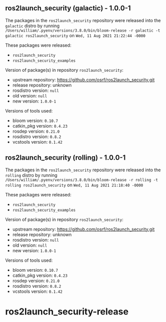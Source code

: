 ## ros2launch_security (galactic) - 1.0.0-1

The packages in the `ros2launch_security` repository were released into the `galactic` distro by running `/Users/william/.pyenv/versions/3.8.0/bin/bloom-release -r galactic -t galactic ros2launch_security` on `Wed, 11 Aug 2021 21:22:44 -0000`

These packages were released:
- `ros2launch_security`
- `ros2launch_security_examples`

Version of package(s) in repository `ros2launch_security`:

- upstream repository: https://github.com/osrf/ros2launch_security.git
- release repository: unknown
- rosdistro version: `null`
- old version: `null`
- new version: `1.0.0-1`

Versions of tools used:

- bloom version: `0.10.7`
- catkin_pkg version: `0.4.23`
- rosdep version: `0.21.0`
- rosdistro version: `0.8.2`
- vcstools version: `0.1.42`


## ros2launch_security (rolling) - 1.0.0-1

The packages in the `ros2launch_security` repository were released into the `rolling` distro by running `/Users/william/.pyenv/versions/3.8.0/bin/bloom-release -r rolling -t rolling ros2launch_security` on `Wed, 11 Aug 2021 21:18:40 -0000`

These packages were released:
- `ros2launch_security`
- `ros2launch_security_examples`

Version of package(s) in repository `ros2launch_security`:

- upstream repository: https://github.com/osrf/ros2launch_security.git
- release repository: unknown
- rosdistro version: `null`
- old version: `null`
- new version: `1.0.0-1`

Versions of tools used:

- bloom version: `0.10.7`
- catkin_pkg version: `0.4.23`
- rosdep version: `0.21.0`
- rosdistro version: `0.8.2`
- vcstools version: `0.1.42`


# ros2launch_security-release